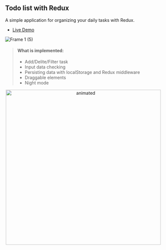 ## Todo list with Redux

A simple application for organizing your daily tasks with Redux.

- [Live Demo](https://saibel.cz/portfolio/todolist)

![Frame 1 (5)](https://user-images.githubusercontent.com/100515756/192494399-adac3846-41a2-4ead-bc1d-95c584523d14.png)



> #### What is implemented:
> - Add/Delite/Filter task 
> - Input data checking
> - Persisting data with localStorage and Redux middleware
> - Draggable elements
> - Night mode


<p align="center"> <img width="500" alt="animated" src="https://github.com/Artyshook/Ita-projects-2022/blob/main/src/WebsitePage/components/img/todo-gif.gif"/>
 </p>



